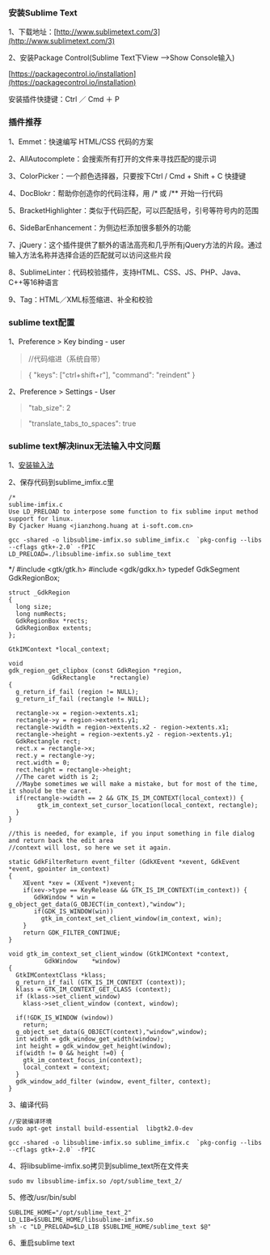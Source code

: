 ### 安装Sublime Text
1、下载地址：[http://www.sublimetext.com/3](http://www.sublimetext.com/3)

2、安装Package Control(Sublime Text下View -->Show Console输入)

[https://packagecontrol.io/installation](https://packagecontrol.io/installation)

安装插件快捷键：Ctrl ／ Cmd ＋ P


### 插件推荐

1、Emmet：快速编写 HTML/CSS 代码的方案

2、AllAutocomplete：会搜索所有打开的文件来寻找匹配的提示词

3、ColorPicker：一个颜色选择器，只要按下Ctrl / Cmd + Shift + C 快捷键

4、DocBlokr：帮助你创造你的代码注释，用 /* 或 /** 开始一行代码

5、BracketHighlighter：类似于代码匹配，可以匹配括号，引号等符号内的范围

6、SideBarEnhancement：为侧边栏添加很多额外的功能

7、jQuery：这个插件提供了额外的语法高亮和几乎所有jQuery方法的片段。通过输入方法名称并选择合适的匹配就可以访问这些片段

8、SublimeLinter：代码校验插件，支持HTML、CSS、JS、PHP、Java、C++等16种语言

9、Tag：HTML／XML标签缩进、补全和校验

### sublime text配置

1、Preference > Key binding - user

> //代码缩进（系统自带）

> { "keys": ["ctrl+shift+r"], "command": "reindent" } 

2、Preference > Settings - User

>   "tab_size": 2

>  "translate_tabs_to_spaces": true

### sublime text解决linux无法输入中文问题

1、[安装输入法](http://pinyin.sogou.com/linux/)

2、保存代码到sublime_imfix.c里

	/*
    sublime-imfix.c
    Use LD_PRELOAD to interpose some function to fix sublime input method support for linux.
    By Cjacker Huang <jianzhong.huang at i-soft.com.cn>

    gcc -shared -o libsublime-imfix.so sublime_imfix.c  `pkg-config --libs --cflags gtk+-2.0` -fPIC
    LD_PRELOAD=./libsublime-imfix.so sublime_text
  */
    #include <gtk/gtk.h>
    #include <gdk/gdkx.h>
    typedef GdkSegment GdkRegionBox;

    struct _GdkRegion
    {
      long size;
      long numRects;
      GdkRegionBox *rects;
      GdkRegionBox extents;
    };

    GtkIMContext *local_context;

    void
    gdk_region_get_clipbox (const GdkRegion *region,
                GdkRectangle    *rectangle)
    {
      g_return_if_fail (region != NULL);
      g_return_if_fail (rectangle != NULL);

      rectangle->x = region->extents.x1;
      rectangle->y = region->extents.y1;
      rectangle->width = region->extents.x2 - region->extents.x1;
      rectangle->height = region->extents.y2 - region->extents.y1;
      GdkRectangle rect;
      rect.x = rectangle->x;
      rect.y = rectangle->y;
      rect.width = 0;
      rect.height = rectangle->height;
      //The caret width is 2;
      //Maybe sometimes we will make a mistake, but for most of the time, it should be the caret.
      if(rectangle->width == 2 && GTK_IS_IM_CONTEXT(local_context)) {
            gtk_im_context_set_cursor_location(local_context, rectangle);
      }
    }

    //this is needed, for example, if you input something in file dialog and return back the edit area
    //context will lost, so here we set it again.

    static GdkFilterReturn event_filter (GdkXEvent *xevent, GdkEvent *event, gpointer im_context)
    {
        XEvent *xev = (XEvent *)xevent;
        if(xev->type == KeyRelease && GTK_IS_IM_CONTEXT(im_context)) {
           GdkWindow * win = g_object_get_data(G_OBJECT(im_context),"window");
           if(GDK_IS_WINDOW(win))
             gtk_im_context_set_client_window(im_context, win);
        }
        return GDK_FILTER_CONTINUE;
    }

    void gtk_im_context_set_client_window (GtkIMContext *context,
              GdkWindow    *window)
    {
      GtkIMContextClass *klass;
      g_return_if_fail (GTK_IS_IM_CONTEXT (context));
      klass = GTK_IM_CONTEXT_GET_CLASS (context);
      if (klass->set_client_window)
        klass->set_client_window (context, window);

      if(!GDK_IS_WINDOW (window))
        return;
      g_object_set_data(G_OBJECT(context),"window",window);
      int width = gdk_window_get_width(window);
      int height = gdk_window_get_height(window);
      if(width != 0 && height !=0) {
        gtk_im_context_focus_in(context);
        local_context = context;
      }
      gdk_window_add_filter (window, event_filter, context);
    }

3、编译代码

	//安装编译环境
	sudo apt-get install build-essential  libgtk2.0-dev

	gcc -shared -o libsublime-imfix.so sublime_imfix.c  `pkg-config --libs --cflags gtk+-2.0` -fPIC

4、将libsublime-imfix.so拷贝到sublime_text所在文件夹

	sudo mv libsublime-imfix.so /opt/sublime_text_2/

5、修改/usr/bin/subl

	SUBLIME_HOME="/opt/sublime_text_2"
	LD_LIB=$SUBLIME_HOME/libsublime-imfix.so 
	sh -c "LD_PRELOAD=$LD_LIB $SUBLIME_HOME/sublime_text $@"

6、重启sublime text
